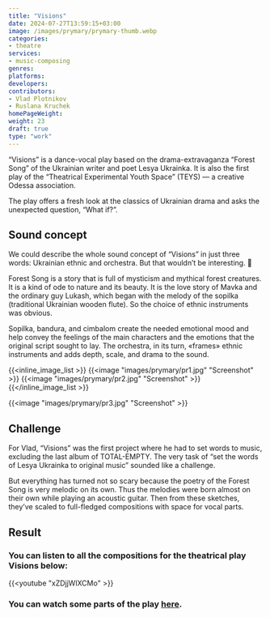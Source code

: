 ```yaml
---
title: "Visions"
date: 2024-07-27T13:59:15+03:00
image: /images/prymary/prymary-thumb.webp
categories:
- theatre
services:
- music-composing
genres:
platforms:
developers:
contributors:
- Vlad Plotnikov
- Ruslana Kruchek
homePageWeight:
weight: 23
draft: true
type: "work"
---
```


“Visions” is a dance-vocal play based on the drama-extravaganza “Forest Song” of the Ukrainian writer and poet Lesya Ukrainka. It is also the first play of the “Theatrical Experimental Youth Space” (TEYS) — a creative Odessa association.

The play offers a fresh look at the classics of Ukrainian drama and asks the unexpected question, “What if?”.

## Sound concept

We could describe the whole sound concept of “Visions” in just three words: Ukrainian ethnic and orchestra. But that wouldn’t be interesting. 🙂

Forest Song is a story that is full of mysticism and mythical forest creatures. It is a kind of ode to nature and its beauty. It is the love story of Mavka and the ordinary guy Lukash, which began with the melody of the sopilka (traditional Ukrainian wooden flute). So the choice of ethnic instruments was obvious.

Sopilka, bandura, and cimbalom create the needed emotional mood and help convey the feelings of the main characters and the emotions that the original script sought to lay. The orchestra, in its turn, «frames» ethnic instruments and adds depth, scale, and drama to the sound.

{{<inline_image_list >}}
{{<image "images/prymary/pr1.jpg" "Screenshot"  >}}
{{<image "images/prymary/pr2.jpg" "Screenshot"  >}}
{{</inline_image_list >}}

{{<image "images/prymary/pr3.jpg" "Screenshot"  >}}

## Challenge

For Vlad, “Visions” was the first project where he had to set words to music, excluding the last album of TOTAL-EMPTY. The very task of “set the words of Lesya Ukrainka to original music” sounded like a challenge.

But everything has turned not so scary because the poetry of the Forest Song is very melodic on its own. Thus the melodies were born almost on their own while playing an acoustic guitar. Then from these sketches, they’ve scaled to full-fledged compositions with space for vocal parts.

## Result

### You can listen to all the compositions for the theatrical play Visions below:

{{<youtube "xZDjjWlXCMo" >}}

### You can watch some parts of the play [here](https://www.facebook.com/tempodesa/videos/651040252021467/).